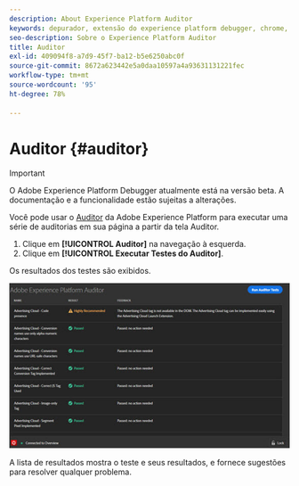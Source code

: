 ```yaml
---
description: About Experience Platform Auditor
keywords: depurador, extensão do experience platform debugger, chrome, extensão, auditor, dtm, target
seo-description: Sobre o Experience Platform Auditor
title: Auditor
exl-id: 409094f8-a7d9-45f7-ba12-b5e6250abc0f
source-git-commit: 8672a623442e5a0daa10597a4a93631131221fec
workflow-type: tm+mt
source-wordcount: '95'
ht-degree: 78%

---
```


# Auditor {#auditor}

>[!IMPORTANT]
>
>O Adobe Experience Platform Debugger atualmente está na versão beta. A documentação e a funcionalidade estão sujeitas a alterações.

Você pode usar o [Auditor](https://docs.adobe.com/content/help/pt-BR/auditor/using/overview.html) da Adobe Experience Platform para executar uma série de auditorias em sua página a partir da tela Auditor.

1. Clique em **[!UICONTROL Auditor]** na navegação à esquerda.
1. Clique em **[!UICONTROL Executar Testes do Auditor]**.

Os resultados dos testes são exibidos.

![](assets/auditor-results.jpg)

A lista de resultados mostra o teste e seus resultados, e fornece sugestões para resolver qualquer problema.
